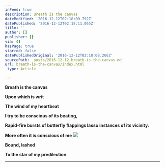 ```yaml
---
inFeed: true
description: Breath is the canvas
dateModified: '2016-12-12T02:18:09.792Z'
datePublished: '2016-12-12T02:18:11.065Z'
title: ''
author: []
publisher: {}
via: {}
hasPage: true
starred: false
datePublishedOriginal: '2016-12-12T02:18:08.206Z'
sourcePath: _posts/2016-12-12-breath-is-the-canvas.md
url: breath-is-the-canvas/index.html
_type: Article

---
```

**Breath is the canvas**

**Upon which is writ**

**The wind of my heartbeat**

**I try to be conscious of its beating,**

**Rapid-fire bursts of butterfly flappings lasso instances of its vicinity.**

**More often it is conscious of me**
![](https://the-grid-user-content.s3-us-west-2.amazonaws.com/31b652b7-070d-4d8f-b00b-5ce6657d0db4.jpg)

**Bound, lashed**

**To the star of my predilection**

---
